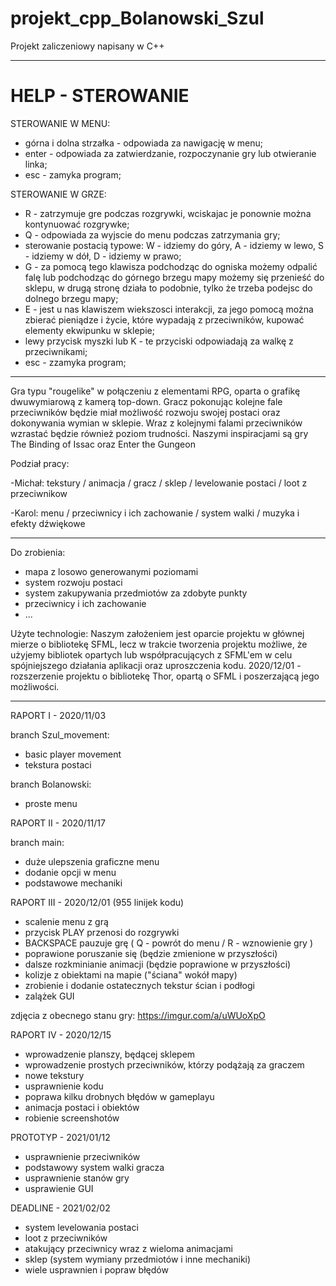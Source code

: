 # projekt_cpp_Bolanowski_Szul
Projekt zaliczeniowy napisany w C++

--------
# HELP - STEROWANIE

STEROWANIE W MENU:
- górna i dolna strzałka - odpowiada za nawigację w menu;
- enter - odpowiada za zatwierdzanie, rozpoczynanie gry lub otwieranie linka;
- esc - zamyka program; 

STEROWANIE W GRZE:
- R - zatrzymuje gre podczas rozgrywki, wciskajac je ponownie można kontynuować rozgrywke;
- Q - odpowiada za wyjscie do menu podczas zatrzymania gry;
- sterowanie postacią typowe: W - idziemy do góry, A - idziemy w lewo, S - idziemy w dół, D - idziemy w prawo;
- G - za pomocą tego klawisza podchodząc do ogniska możemy odpalić falę lub podchodząc do górnego brzegu mapy możemy się przenieść do sklepu, w drugą stronę działa to podobnie, tylko że trzeba podejsc do dolnego brzegu mapy;
- E - jest u nas klawiszem wiekszosci interakcji, za jego pomocą można zbierać pieniądze i życie, które wypadają z przeciwników, kupować elementy ekwipunku w sklepie;
- lewy przycisk myszki lub K - te przyciski odpowiadają za walkę z przeciwnikami;
- esc - zzamyka program;


--------

Gra typu "rougelike" w połączeniu z elementami RPG, oparta o grafikę dwuwymiarową z kamerą top-down. Gracz pokonując kolejne fale przeciwników będzie miał możliwość rozwoju swojej postaci oraz dokonywania wymian w sklepie. Wraz z kolejnymi falami przeciwników wzrastać będzie również poziom trudności.
Naszymi inspiracjami są gry The Binding of Issac oraz Enter the Gungeon

Podział pracy:

-Michał: tekstury / animacja / gracz / sklep / levelowanie postaci / loot z przeciwnikow

-Karol: menu / przeciwnicy i ich zachowanie / system walki / muzyka i efekty dźwiękowe

--------

Do zrobienia:
- mapa z losowo generowanymi poziomami
- system rozwoju postaci
- system zakupywania przedmiotów za zdobyte punkty
- przeciwnicy i ich zachowanie
- ...

Użyte technologie:
Naszym założeniem jest oparcie projektu w głównej mierze o bibliotekę SFML, lecz w trakcie tworzenia projektu możliwe, że użyjemy bibliotek opartych lub współpracujących z SFML'em w celu spójniejszego działania aplikacji oraz uproszczenia kodu.
2020/12/01 - rozszerzenie projektu o bibliotekę Thor, opartą o SFML i poszerzającą jego możliwości.

--------



RAPORT I - 2020/11/03

branch Szul_movement:
- basic player movement
- tekstura postaci

branch Bolanowski:
- proste menu



RAPORT II - 2020/11/17

branch main:
- duże ulepszenia graficzne menu
- dodanie opcji w menu
- podstawowe mechaniki



RAPORT III - 2020/12/01 (955 linijek kodu)

- scalenie menu z grą
- przycisk PLAY przenosi do rozgrywki
- BACKSPACE pauzuje grę ( Q - powrót do menu / R - wznowienie gry )
- poprawione poruszanie się (będzie zmienione w przyszłości)
- dalsze rozkminianie animacji (będzie poprawione w przyszłości)
- kolizje z obiektami na mapie ("ściana" wokół mapy)
- zrobienie i dodanie ostatecznych tekstur ścian i podłogi
- zalążek GUI

zdjęcia z obecnego stanu gry: https://imgur.com/a/uWUoXpO



RAPORT IV - 2020/12/15

- wprowadzenie planszy, będącej sklepem
- wprowadzenie prostych przeciwników, którzy podążają za graczem
- nowe tekstury
- usprawnienie kodu
- poprawa kilku drobnych błędów w gameplayu
- animacja postaci i obiektów
- robienie screenshotów



PROTOTYP - 2021/01/12

- usprawnienie przeciwników
- podstawowy system walki gracza
- usprawnienie stanów gry
- usprawienie GUI



DEADLINE - 2021/02/02
- system levelowania postaci
- loot z przeciwników
- atakujący przeciwnicy wraz z wieloma animacjami
- sklep (system wymiany przedmiotów i inne mechaniki)
- wiele usprawnien i popraw błędów

